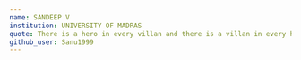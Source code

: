 ```yaml
---
name: SANDEEP V
institution: UNIVERSITY OF MADRAS
quote: There is a hero in every villan and there is a villan in every hero,Who dreams to turns impossible to possible for them sky is the limit.
github_user: Sanu1999
---
```

